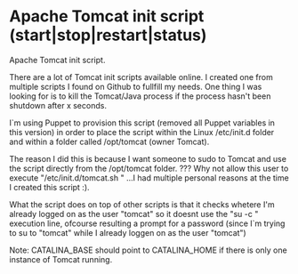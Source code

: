 # Apache Tomcat init script (start|stop|restart|status)
Apache Tomcat init script.

There are a lot of Tomcat init scripts available online. I created one from multiple scripts I found on Github to fullfill my needs.
One thing I was looking for is to kill the Tomcat/Java process if the process hasn't been shutdown after x seconds.

I`m using Puppet to provision this script (removed all Puppet variables in this version) in order to place the script within the Linux /etc/init.d folder and within a folder called /opt/tomcat (owner Tomcat). 

The reason I did this is because I want someone to sudo to Tomcat and use the script directly from the /opt/tomcat folder. 
??? Why not allow this user to execute "/etc/init.d/tomcat.sh <action>" ...I had multiple personal reasons at the time I created this script :).

What the script does on top of other scripts is that it checks whetere I'm already logged on as the user "tomcat" so it doesnt use the "su <user> -c <command>" execution line, ofcourse resulting a prompt for a password (since I`m trying to su to "tomcat" while I already loggen on as the user "tomcat")

Note:
CATALINA_BASE should point to CATALINA_HOME if there is only one instance of Tomcat running.
